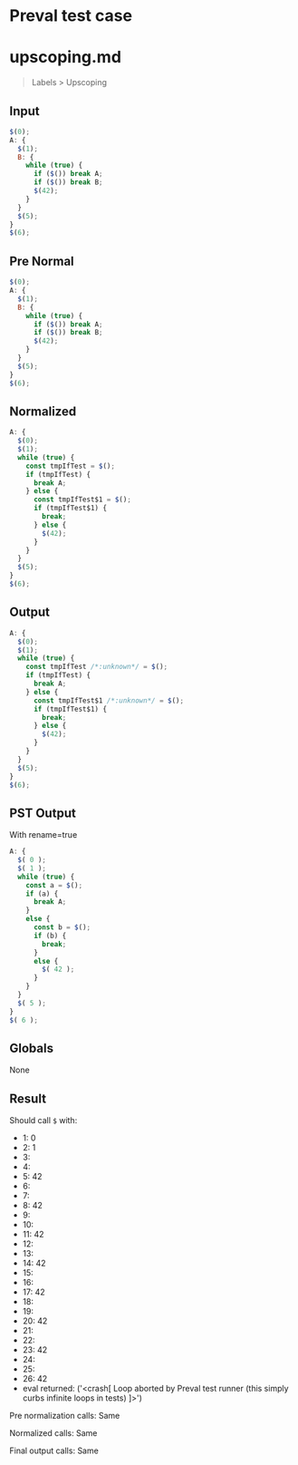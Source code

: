 # Preval test case

# upscoping.md

> Labels > Upscoping
>
>

## Input

`````js filename=intro
$(0);
A: {
  $(1);
  B: {
    while (true) {
      if ($()) break A;
      if ($()) break B;
      $(42);
    }
  }
  $(5);
}
$(6);
`````

## Pre Normal


`````js filename=intro
$(0);
A: {
  $(1);
  B: {
    while (true) {
      if ($()) break A;
      if ($()) break B;
      $(42);
    }
  }
  $(5);
}
$(6);
`````

## Normalized


`````js filename=intro
A: {
  $(0);
  $(1);
  while (true) {
    const tmpIfTest = $();
    if (tmpIfTest) {
      break A;
    } else {
      const tmpIfTest$1 = $();
      if (tmpIfTest$1) {
        break;
      } else {
        $(42);
      }
    }
  }
  $(5);
}
$(6);
`````

## Output


`````js filename=intro
A: {
  $(0);
  $(1);
  while (true) {
    const tmpIfTest /*:unknown*/ = $();
    if (tmpIfTest) {
      break A;
    } else {
      const tmpIfTest$1 /*:unknown*/ = $();
      if (tmpIfTest$1) {
        break;
      } else {
        $(42);
      }
    }
  }
  $(5);
}
$(6);
`````

## PST Output

With rename=true

`````js filename=intro
A: {
  $( 0 );
  $( 1 );
  while (true) {
    const a = $();
    if (a) {
      break A;
    }
    else {
      const b = $();
      if (b) {
        break;
      }
      else {
        $( 42 );
      }
    }
  }
  $( 5 );
}
$( 6 );
`````

## Globals

None

## Result

Should call `$` with:
 - 1: 0
 - 2: 1
 - 3: 
 - 4: 
 - 5: 42
 - 6: 
 - 7: 
 - 8: 42
 - 9: 
 - 10: 
 - 11: 42
 - 12: 
 - 13: 
 - 14: 42
 - 15: 
 - 16: 
 - 17: 42
 - 18: 
 - 19: 
 - 20: 42
 - 21: 
 - 22: 
 - 23: 42
 - 24: 
 - 25: 
 - 26: 42
 - eval returned: ('<crash[ Loop aborted by Preval test runner (this simply curbs infinite loops in tests) ]>')

Pre normalization calls: Same

Normalized calls: Same

Final output calls: Same
